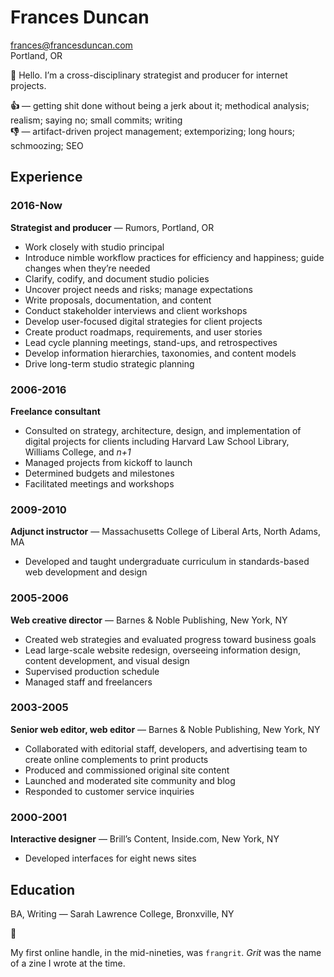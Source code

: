 

# Frances Duncan

frances@francesduncan.com  
Portland, OR

👋 Hello. I’m a cross-disciplinary strategist and producer for internet projects.

**👍** — getting shit done without being a jerk about it; methodical analysis; realism; saying no; small commits; writing  
**👎** — artifact-driven project management; extemporizing; long hours; schmoozing; SEO

## Experience

### 2016-Now
**Strategist and producer** — Rumors, Portland, OR
- Work closely with studio principal
- Introduce nimble workflow practices for efficiency and happiness; guide changes when they’re needed
- Clarify, codify, and document studio policies
- Uncover project needs and risks; manage expectations
- Write proposals, documentation, and content
- Conduct stakeholder interviews and client workshops
- Develop user-focused digital strategies for client projects
- Create product roadmaps, requirements, and user stories
- Lead cycle planning meetings, stand-ups, and retrospectives
- Develop information hierarchies, taxonomies, and content models
- Drive long-term studio strategic planning

### 2006-2016
**Freelance consultant**
- Consulted on strategy, architecture, design, and implementation of digital projects for clients including Harvard Law School Library, Williams College, and _n+1_
- Managed projects from kickoff to launch
- Determined budgets and milestones
- Facilitated meetings and workshops

### 2009-2010
**Adjunct instructor** — Massachusetts College of Liberal Arts, North Adams, MA
- Developed and taught undergraduate curriculum in standards-based web development and design

### 2005-2006
**Web creative director** — Barnes & Noble Publishing, New York, NY
- Created web strategies and evaluated progress toward business goals
- Lead large-scale website redesign, overseeing information design, content development, and visual design
- Supervised production schedule
- Managed staff and freelancers

### 2003-2005
**Senior web editor, web editor** — Barnes & Noble Publishing, New York, NY
- Collaborated with editorial staff, developers, and advertising team to create online complements to print products
- Produced and commissioned original site content
- Launched and moderated site community and blog
- Responded to customer service inquiries

### 2000-2001
**Interactive designer** — Brill’s Content, Inside.com, New York, NY
- Developed interfaces for eight news sites

## Education
BA, Writing — Sarah Lawrence College, Bronxville, NY


📓


My first online handle, in the mid-nineties, was `frangrit`. _Grit_ was the name of a zine I wrote at the time.